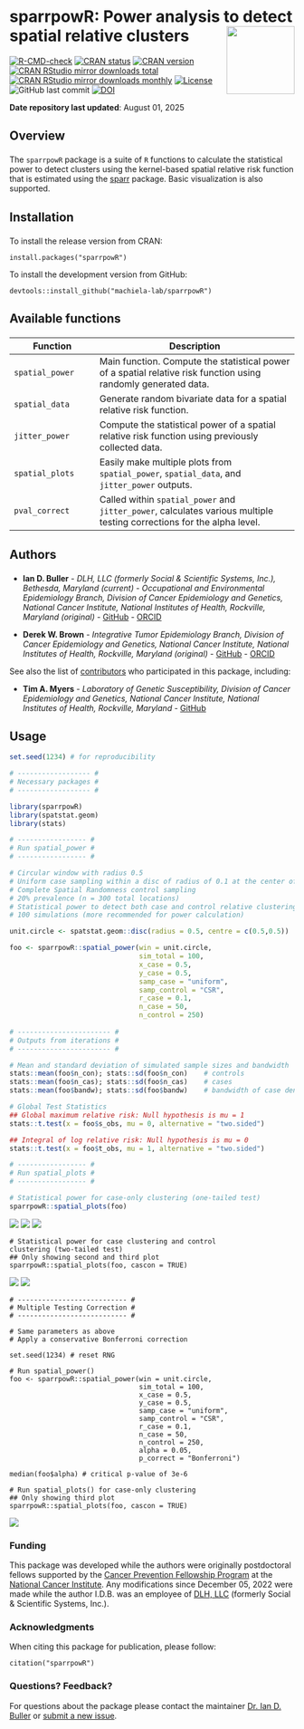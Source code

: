 sparrpowR: Power analysis to detect spatial relative clusters <img src="man/figures/sparrpowR.png" width="120" align="right" />
===================================================

<!-- badges: start -->
[![R-CMD-check](https://github.com/machiela-lab/sparrpowR/actions/workflows/R-CMD-check.yaml/badge.svg)](https://github.com/machiela-lab/sparrpowR/actions/workflows/R-CMD-check.yaml)
[![CRAN status](http://www.r-pkg.org/badges/version/sparrpowR)](https://cran.r-project.org/package=sparrpowR)
[![CRAN version](https://www.r-pkg.org/badges/version-ago/sparrpowR)](https://cran.r-project.org/package=sparrpowR)
[![CRAN RStudio mirror downloads total](https://cranlogs.r-pkg.org/badges/grand-total/sparrpowR?color=blue)](https://r-pkg.org/pkg/sparrpowR)
[![CRAN RStudio mirror downloads monthly ](http://cranlogs.r-pkg.org/badges/sparrpowR)](https://www.r-pkg.org:443/pkg/sparrpowR)
[![License](https://img.shields.io/badge/License-Apache_2.0-blue.svg)](https://opensource.org/license/apache-2-0/)
![GitHub last commit](https://img.shields.io/github/last-commit/machiela-lab/sparrpowR)
[![DOI](https://zenodo.org/badge/DOI/10.5281/zenodo.5347997.svg)](https://doi.org/10.5281/zenodo.5347997)
<!-- badges: end -->

**Date repository last updated**: August 01, 2025

<h2 id="overview">

Overview

</h2>

The `sparrpowR` package is a suite of `R` functions to calculate the statistical power to detect clusters using the kernel-based spatial relative risk function that is estimated using the [sparr](https://CRAN.R-project.org/package=sparr) package. Basic visualization is also supported. 

<h2 id="install">

Installation

</h2>

To install the release version from CRAN:

    install.packages("sparrpowR")

To install the development version from GitHub:

    devtools::install_github("machiela-lab/sparrpowR")

<h2 id="available-functions">

Available functions

</h2>

<table>
<colgroup>
<col width="30%"/>
<col width="70%"/>
</colgroup>
<thead>
<tr class="header">
<th>Function</th>
<th>Description</th>
</tr>
</thead>
<tbody>
<td><code>spatial_power</code></td>
<td>Main function. Compute the statistical power of a spatial relative risk function using randomly generated data.</td>
</tr>
<td><code>spatial_data</code></td>
<td>Generate random bivariate data for a spatial relative risk function.</td>
</tr>
<td><code>jitter_power</code></td>
<td>Compute the statistical power of a spatial relative risk function using previously collected data.</td>
</tr>
<td><code>spatial_plots</code></td>
<td>Easily make multiple plots from <code>spatial_power</code>, <code>spatial_data</code>, and <code>jitter_power</code> outputs.</td>
</tr>
<td><code>pval_correct</code></td>
<td>Called within <code>spatial_power</code> and <code>jitter_power</code>, calculates various multiple testing corrections for the alpha level.</td>
</tr>
</tbody>
<table>

<h2 id="authors">

Authors

</h2>

* **Ian D. Buller** - *DLH, LLC (formerly Social & Scientific Systems, Inc.), Bethesda, Maryland (current)* - *Occupational and Environmental Epidemiology Branch, Division of Cancer Epidemiology and Genetics, National Cancer Institute, National Institutes of Health, Rockville, Maryland (original)* - [GitHub](https://github.com/idblr) - [ORCID](https://orcid.org/0000-0001-9477-8582)

* **Derek W. Brown** - *Integrative Tumor Epidemiology Branch, Division of Cancer Epidemiology and Genetics, National Cancer Institute, National Institutes of Health, Rockville, Maryland (original)* - [GitHub](https://github.com/derekbrown12) - [ORCID](https://orcid.org/0000-0001-8393-1713)

See also the list of [contributors](https://github.com/machiela-lab/sparrpowR/graphs/contributors) who participated in this package, including:

* **Tim A. Myers** - *Laboratory of Genetic Susceptibility, Division of Cancer Epidemiology and Genetics, National Cancer Institute, National Institutes of Health, Rockville, Maryland* - [GitHub](https://github.com/timyers)

## Usage

``` r
set.seed(1234) # for reproducibility

# ------------------ #
# Necessary packages #
# ------------------ #

library(sparrpowR)
library(spatstat.geom)
library(stats)

# ----------------- #
# Run spatial_power #
# ----------------- #

# Circular window with radius 0.5
# Uniform case sampling within a disc of radius of 0.1 at the center of the window
# Complete Spatial Randomness control sampling
# 20% prevalence (n = 300 total locations)
# Statistical power to detect both case and control relative clustering
# 100 simulations (more recommended for power calculation)

unit.circle <- spatstat.geom::disc(radius = 0.5, centre = c(0.5,0.5))

foo <- sparrpowR::spatial_power(win = unit.circle,
                                sim_total = 100,
                                x_case = 0.5,
                                y_case = 0.5,
                                samp_case = "uniform",
                                samp_control = "CSR",
                                r_case = 0.1,
                                n_case = 50,
                                n_control = 250)
                     
# ----------------------- #
# Outputs from iterations #
# ----------------------- #

# Mean and standard deviation of simulated sample sizes and bandwidth
stats::mean(foo$n_con); stats::sd(foo$n_con)    # controls
stats::mean(foo$n_cas); stats::sd(foo$n_cas)    # cases
stats::mean(foo$bandw); stats::sd(foo$bandw)    # bandwidth of case density (if fixed, same for control density) 

# Global Test Statistics
## Global maximum relative risk: Null hypothesis is mu = 1
stats::t.test(x = foo$s_obs, mu = 0, alternative = "two.sided")

## Integral of log relative risk: Null hypothesis is mu = 0
stats::t.test(x = foo$t_obs, mu = 1, alternative = "two.sided")

# ----------------- #
# Run spatial_plots #
# ----------------- #

# Statistical power for case-only clustering (one-tailed test)
sparrpowR::spatial_plots(foo)
```

![](man/figures/spatial_plots1.png)
![](man/figures/spatial_plots2.png)
![](man/figures/spatial_plots3.png)

```
# Statistical power for case clustering and control
clustering (two-tailed test)
## Only showing second and third plot
sparrpowR::spatial_plots(foo, cascon = TRUE)
```

![](man/figures/spatial_plots4.png)
![](man/figures/spatial_plots5.png)

```
# --------------------------- #
# Multiple Testing Correction #
# --------------------------- #

# Same parameters as above
# Apply a conservative Bonferroni correction

set.seed(1234) # reset RNG

# Run spatial_power()
foo <- sparrpowR::spatial_power(win = unit.circle,
                                sim_total = 100,
                                x_case = 0.5,
                                y_case = 0.5,
                                samp_case = "uniform",
                                samp_control = "CSR",
                                r_case = 0.1,
                                n_case = 50,
                                n_control = 250,
                                alpha = 0.05,
                                p_correct = "Bonferroni")
                     
median(foo$alpha) # critical p-value of 3e-6 

# Run spatial_plots() for case-only clustering
## Only showing third plot
sparrpowR::spatial_plots(foo, cascon = TRUE)
```

![](man/figures/spatial_plots6.png)

### Funding

This package was developed while the authors were originally postdoctoral fellows supported by the [Cancer Prevention Fellowship Program](https://cpfp.cancer.gov/) at the [National Cancer Institute](https://www.cancer.gov/). Any modifications since December 05, 2022 were made while the author I.D.B. was an employee of [DLH, LLC](https://www.dlhcorp.com) (formerly Social & Scientific Systems, Inc.).

### Acknowledgments

When citing this package for publication, please follow:

    citation("sparrpowR")

### Questions? Feedback?

For questions about the package please contact the maintainer [Dr. Ian D. Buller](mailto:ian.buller@alumni.emory.edu) or [submit a new issue](https://github.com/machiela-lab/sparrpowR/issues).
